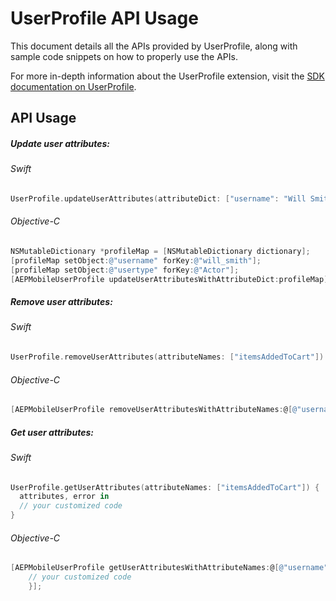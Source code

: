 # UserProfile API Usage

This document details all the APIs provided by UserProfile, along with sample code snippets on how to properly use the APIs.

For more in-depth information about the UserProfile extension, visit the [SDK documentation on UserProfile](https://aep-sdks.gitbook.io/docs/using-mobile-extensions/profile).

## API Usage

##### Update user attributes:

###### Swift

```swift
UserProfile.updateUserAttributes(attributeDict: ["username": "Will Smith", "usertype": "Actor"])
```

###### Objective-C

```objective-c
NSMutableDictionary *profileMap = [NSMutableDictionary dictionary];
[profileMap setObject:@"username" forKey:@"will_smith"];
[profileMap setObject:@"usertype" forKey:@"Actor"];
[AEPMobileUserProfile updateUserAttributesWithAttributeDict:profileMap];
```

##### Remove user attributes:

###### Swift

```swift
UserProfile.removeUserAttributes(attributeNames: ["itemsAddedToCart"])
```

###### Objective-C

```objective-c
[AEPMobileUserProfile removeUserAttributesWithAttributeNames:@[@"username", @"usertype"]];
```

##### Get user attributes:

###### Swift

```swift
UserProfile.getUserAttributes(attributeNames: ["itemsAddedToCart"]) {
  attributes, error in
  // your customized code
}
```

###### Objective-C

```objective-c
[AEPMobileUserProfile getUserAttributesWithAttributeNames:@[@"username", @"usertype"] completion:^(NSDictionary* dict, NSError* error){
    // your customized code
    }];
```

